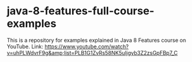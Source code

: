 # java-8-features-full-course-examples
This is a repository for examples explained in Java 8 Features course on YouTube. Link: https://www.youtube.com/watch?v=uhPLWdvrF9g&amp;list=PLB1G1ZvRs58NK5uIjgyb3Z2zsGpFBp7_C
